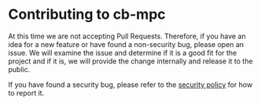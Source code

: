 # Contributing to cb-mpc

At this time we are not accepting Pull Requests. Therefore, if you have an idea for a new feature or have found a non-security bug, please open an issue. We will examine the issue and determine if it is a good fit for the project and if it is, we will provide the change internally and release it to the public.

If you have found a security bug, please refer to the [security policy](SECURITY.md) for how to report it.
